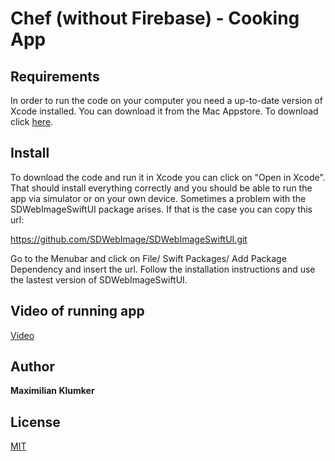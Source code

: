 # Chef (without Firebase) - Cooking App

## Requirements
In order to run the code on your computer you need a up-to-date version of Xcode installed. You can download it from the Mac Appstore.
To download click [here](https://apps.apple.com/us/app/xcode/id497799835?mt=12).

## Install
To download the code and run it in Xcode you can click on "Open in Xcode". That should install everything correctly and you should be able to run the app via simulator or on your own device.
Sometimes a problem with the SDWebImageSwiftUI package arises. If that is the case you can copy this url:

https://github.com/SDWebImage/SDWebImageSwiftUI.git

Go to the Menubar and click on File/ Swift Packages/ Add Package Dependency and insert the url. Follow the installation instructions and use the lastest version of SDWebImageSwiftUI.

## Video of running app
[Video](https://www.youtube.com/watch?v=frNuv65rvlY&feature=youtu.be)

## Author
**Maximilian Klumker**

## License
[MIT](https://choosealicense.com/licenses/mit/)
